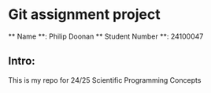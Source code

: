 # Git assignment project

** Name **: Philip Doonan
** Student Number **: 24100047

## Intro:
This is my repo for 24/25 Scientific Programming Concepts 
